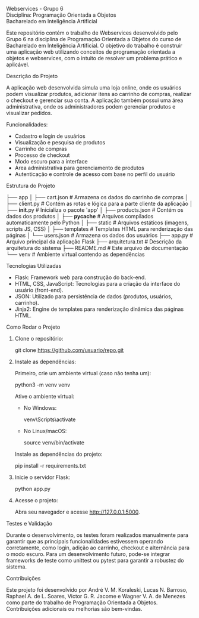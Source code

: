 Webservices - Grupo 6  
Disciplina: Programação Orientada a Objetos  
Bacharelado em Inteligência Artificial

Este repositório contém o trabalho de Webservices desenvolvido pelo Grupo 6 na disciplina de Programação Orientada a Objetos do curso de Bacharelado em Inteligência Artificial. O objetivo do trabalho é construir uma aplicação web utilizando conceitos de programação orientada a objetos e webservices, com o intuito de resolver um problema prático e aplicável.

Descrição do Projeto

A aplicação web desenvolvida simula uma loja online, onde os usuários podem visualizar produtos, adicionar itens ao carrinho de compras, realizar o checkout e gerenciar sua conta. A aplicação também possui uma área administrativa, onde os administradores podem gerenciar produtos e visualizar pedidos.

Funcionalidades:

- Cadastro e login de usuários
- Visualização e pesquisa de produtos
- Carrinho de compras
- Processo de checkout
- Modo escuro para a interface
- Área administrativa para gerenciamento de produtos
- Autenticação e controle de acesso com base no perfil do usuário

Estrutura do Projeto

├── app
│   ├── cart.json                # Armazena os dados do carrinho de compras
│   ├── client.py                # Contém as rotas e lógica para a parte cliente da aplicação
│   ├── __init__.py              # Inicializa o pacote 'app'
│   ├── products.json            # Contém os dados dos produtos
│   ├── __pycache__              # Arquivos compilados automaticamente pelo Python
│   ├── static                   # Arquivos estáticos (imagens, scripts JS, CSS)
│   ├── templates                # Templates HTML para renderização das páginas
│   └── users.json               # Armazena os dados dos usuários
├── app.py                        # Arquivo principal da aplicação Flask
├── arquitetura.txt              # Descrição da arquitetura do sistema
├── README.md                    # Este arquivo de documentação
└── venv                          # Ambiente virtual contendo as dependências

Tecnologias Utilizadas

- Flask: Framework web para construção do back-end.
- HTML, CSS, JavaScript: Tecnologias para a criação da interface do usuário (front-end).
- JSON: Utilizado para persistência de dados (produtos, usuários, carrinho).
- Jinja2: Engine de templates para renderização dinâmica das páginas HTML.

Como Rodar o Projeto

1. Clone o repositório:

   git clone https://github.com/usuario/repo.git

2. Instale as dependências:

   Primeiro, crie um ambiente virtual (caso não tenha um):

   python3 -m venv venv

   Ative o ambiente virtual:

   - No Windows:

     venv\Scripts\activate

   - No Linux/macOS:

     source venv/bin/activate

   Instale as dependências do projeto:

   pip install -r requirements.txt

3. Inicie o servidor Flask:

   python app.py

4. Acesse o projeto:

   Abra seu navegador e acesse http://127.0.0.1:5000.

Testes e Validação

Durante o desenvolvimento, os testes foram realizados manualmente para garantir que as principais funcionalidades estivessem operando corretamente, como login, adição ao carrinho, checkout e alternância para o modo escuro. Para um desenvolvimento futuro, pode-se integrar frameworks de teste como unittest ou pytest para garantir a robustez do sistema.

Contribuições

Este projeto foi desenvolvido por André V. M. Koraleski, Lucas N. Barroso, Raphael A. de L. Soares, Victor G. R. Jacome e Wagner V. A. de Menezes como parte do trabalho de Programação Orientada a Objetos. Contribuições adicionais ou melhorias são bem-vindas.

